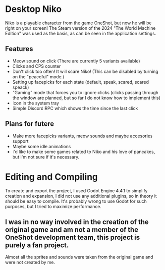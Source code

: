 # Desktop Niko
Niko is a playable character from the game OneShot, but now he will be right on your screen!
The Steam version of the 2024 "The World Machine Edition" was used as the basis, as can be seen in the application settings.

## Features
- Meow sound on click (There are currently 5 variants available)
- Clicks and CPS counter
- Don't click too often! It will scare Niko! (This can be disabled by turning on the "peaceful" mode.)
- Setting up facepicks for each state (default, speak, scared, scared speack)
- "Gaming" mode that forces you to ignore clicks (clicks passing through the window are planned, but so far I do not know how to implement this)
- Icon in the system tray
- Simple Discord RPC which shows the time since the last click

## Plans for futere
- Make more facepicks variants, meow sounds and maybe accesories support
- Maybe some idle animations
- I'd like to make some games related to Niko and his love of pancakes, but I'm not sure if it's necessary.

# Editing and Compiling
To create and export the project, I used Godot Engine 4.4.1 to simplify creation and expansion, I did not use any additional plugins, so in theory it should be easy to compile.
It's probably wrong to use Godot for such purposes, but I tried to maximize performance.

## I was in no way involved in the creation of the original game and am not a member of the OneShot development team, this project is purely a fan project.
Almost all the sprites and sounds were taken from the original game and were not created by me.
